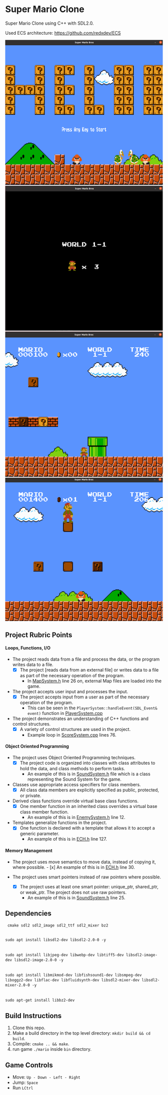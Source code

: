 # Super Mario Clone

Super Mario Clone using C++ with SDL2.0.

Used ECS architecture: https://github.com/redxdev/ECS

![Game screenshot](1.png)
![Game screenshot](2.png)
![Game screenshot](3.png)
![Game screenshot](4.png)


## Project Rubric Points

#### Loops, Functions, I/O
- The project reads data from a file and process the data, or the program writes data to a file.
    - [x] The project [reads data from an external file] or writes data to a file as part of the necessary operation of the program.
      - In [MapSystem.h](include/MapSystem.h) line 26 on, external Map files are loaded into the game.
 
- The project accepts user input and processes the input.
    - [x] The project accepts input from a user as part of the necessary operation of the program.
      - This can be seen in the `PlayerSystem::handleEvent(SDL_Event& event)` function in [PlayerSystem.cpp](src/PlayerSystem.cpp)

- The project demonstrates an understanding of C++ functions and control structures.
    - [x] A variety of control structures are used in the project.
      - Example loop in [ScoreSystem.cpp](src/ScoreSystem.cpp) lines 76.

#### Object Oriented Programming

- The project uses Object Oriented Programming techniques.
    - [x] The project code is organized into classes with class attributes to hold the data, and class methods to perform tasks.
      - An example of this is in [SoundSystem.h](include/SoundSystem.h) file which is a class representing the Sound System for the game.

- Classes use appropriate access specifiers for class members.
    - [x] All class data members are explicitly specified as public, protected, or private.

- Derived class functions override virtual base class functions.
    - [x] One member function in an inherited class overrides a virtual base class member function.
      - An example of this is in [EnemySystem.h](include/EnemySystem.h) line 12.   

- Templates generalize functions in the project.
    - [x] One function is declared with a template that allows it to accept a generic parameter.
      - An example of this is in [ECH.h](include/ECH.h) line 127.

#### Memory Management

- The project uses move semantics to move data, instead of copying it, where possible.
      - [x] An example of this is in [ECH.h](include/ECH.h) line 30.

- The project uses smart pointers instead of raw pointers where possible.
    - [x] The project uses at least one smart pointer: unique_ptr, shared_ptr, or weak_ptr. The project does not use raw pointers.
      -   An example of this is in [SoundSystem.h](include/SoundSystem.h) line 25.
    
    
## Dependencies

```
 cmake sdl2 sdl2_image sdl2_ttf sdl2_mixer bz2
```


```

sudo apt install libsdl2-dev libsdl2-2.0-0 -y


sudo apt install libjpeg-dev libwebp-dev libtiff5-dev libsdl2-image-dev libsdl2-image-2.0-0 -y


sudo apt install libmikmod-dev libfishsound1-dev libsmpeg-dev liboggz2-dev libflac-dev libfluidsynth-dev libsdl2-mixer-dev libsdl2-mixer-2.0-0 -y


sudo apt-get install libbz2-dev
```

## Build Instructions
1. Clone this repo.
2. Make a build directory in the top level directory: `mkdir build && cd build`.
3. Compile: `cmake .. && make`.
4. run game `./mario` inside `bin` directory.
 


## Game Controls

- Move:  `Up - Down - Left - Right` 
- Jump: `Space`
- Run `LCtrl` 
